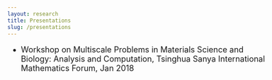 ```yaml
---
layout: research
title: Presentations
slug: /presentations
---
```




<div id="header" style="width: 120%;">
    <div id="centered" style="margin: 0 auto; width:110%;"></div>

<font size="+1">

<ul>
  <li> Workshop on Multiscale Problems in Materials Science and Biology: Analysis and Computation, Tsinghua Sanya International Mathematics Forum, Jan 2018
  	</li>



</ul>

</font>

</div>





<br />
